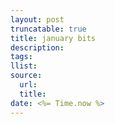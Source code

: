 ```yaml
---
layout: post
truncatable: true
title: january bits
description: 
tags: 
llist: 
source:
  url: 
  title: 
date: <%= Time.now %>
---
```

